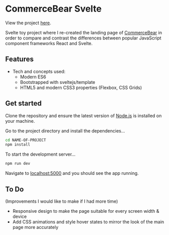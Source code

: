 # CommerceBear Svelte

View the project <a href="https://commerce-bear-svelte.vercel.app/">here</a>.

Svelte toy project where I re-created the landing page of <a href="http://commercebear.com/">CommerceBear</a> in order to compare and contrast the differences between popular JavaScript component frameworks React and Svelte.

## Features
- Tech and concepts used: 
    * Modern ES6
    * Bootstrapped with sveltejs/template
    * HTML5 and modern CSS3 properties (Flexbox, CSS Grids)

## Get started

Clone the repository and ensure the latest version of [Node.js](https://nodejs.org) is installed on your machine.
 
Go to the project directory and install the dependencies...

```bash
cd NAME-OF-PROJECT
npm install
```

To start the development server...

```bash
npm run dev
```

Navigate to [localhost:5000](http://localhost:5000) and you should see the app running.

## To Do

(Improvements I would like to make if I had more time)

- Responsive design to make the page suitable for every screen width & device
- Add CSS animations and style hover states to mirror the look of the main page more accurately
